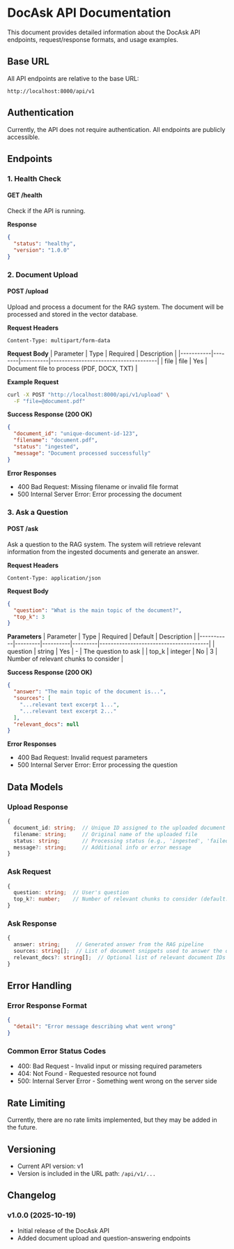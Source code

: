 # DocAsk API Documentation

This document provides detailed information about the DocAsk API endpoints, request/response formats, and usage examples.

## Base URL
All API endpoints are relative to the base URL:
```
http://localhost:8000/api/v1
```

## Authentication
Currently, the API does not require authentication. All endpoints are publicly accessible.

## Endpoints

### 1. Health Check

#### GET /health

Check if the API is running.

**Response**
```json
{
  "status": "healthy",
  "version": "1.0.0"
}
```

### 2. Document Upload

#### POST /upload

Upload and process a document for the RAG system. The document will be processed and stored in the vector database.

**Request Headers**
```
Content-Type: multipart/form-data
```

**Request Body**
| Parameter | Type   | Required | Description                          |
|-----------|--------|----------|--------------------------------------|
| file      | file   | Yes      | Document file to process (PDF, DOCX, TXT) |

**Example Request**
```bash
curl -X POST "http://localhost:8000/api/v1/upload" \
  -F "file=@document.pdf"
```

**Success Response (200 OK)**
```json
{
  "document_id": "unique-document-id-123",
  "filename": "document.pdf",
  "status": "ingested",
  "message": "Document processed successfully"
}
```

**Error Responses**
- 400 Bad Request: Missing filename or invalid file format
- 500 Internal Server Error: Error processing the document

### 3. Ask a Question

#### POST /ask

Ask a question to the RAG system. The system will retrieve relevant information from the ingested documents and generate an answer.

**Request Headers**
```
Content-Type: application/json
```

**Request Body**
```json
{
  "question": "What is the main topic of the document?",
  "top_k": 3
}
```

**Parameters**
| Parameter | Type    | Required | Default | Description                           |
|-----------|---------|----------|---------|---------------------------------------|
| question  | string  | Yes      | -       | The question to ask                   |
| top_k     | integer | No       | 3       | Number of relevant chunks to consider |

**Success Response (200 OK)**
```json
{
  "answer": "The main topic of the document is...",
  "sources": [
    "...relevant text excerpt 1...",
    "...relevant text excerpt 2..."
  ],
  "relevant_docs": null
}
```

**Error Responses**
- 400 Bad Request: Invalid request parameters
- 500 Internal Server Error: Error processing the question

## Data Models

### Upload Response
```typescript
{
  document_id: string;  // Unique ID assigned to the uploaded document
  filename: string;     // Original name of the uploaded file
  status: string;       // Processing status (e.g., 'ingested', 'failed')
  message?: string;     // Additional info or error message
}
```

### Ask Request
```typescript
{
  question: string;  // User's question
  top_k?: number;    // Number of relevant chunks to consider (default: 3)
}
```

### Ask Response
```typescript
{
  answer: string;     // Generated answer from the RAG pipeline
  sources: string[];  // List of document snippets used to answer the question
  relevant_docs?: string[];  // Optional list of relevant document IDs or filenames
}
```

## Error Handling

### Error Response Format
```json
{
  "detail": "Error message describing what went wrong"
}
```

### Common Error Status Codes
- 400: Bad Request - Invalid input or missing required parameters
- 404: Not Found - Requested resource not found
- 500: Internal Server Error - Something went wrong on the server side

## Rate Limiting
Currently, there are no rate limits implemented, but they may be added in the future.

## Versioning
- Current API version: v1
- Version is included in the URL path: `/api/v1/...`

## Changelog

### v1.0.0 (2025-10-19)
- Initial release of the DocAsk API
- Added document upload and question-answering endpoints
